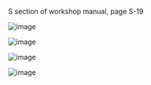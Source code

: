 S section of workshop manual, page S-19

![image](https://github.com/drbluetongue/eunoscosmo/assets/12694883/32dbad84-0a80-443d-b203-e4434194adc4)

![image](https://github.com/drbluetongue/eunoscosmo/assets/12694883/fe34d771-05c2-4691-9a21-ab06ed5877c1)

![image](https://github.com/drbluetongue/eunoscosmo/assets/12694883/75bc3551-3612-46ae-bb7a-39675a4a88ff)

![image](https://github.com/drbluetongue/eunoscosmo/assets/12694883/6c57cd6d-ac86-4bd6-a161-49e19b4fde9f)
